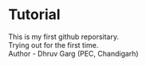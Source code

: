 # Tutorial
This is my first github reporsitary. <br>Trying out for the first time.
<br>Author - Dhruv Garg (PEC, Chandigarh)
